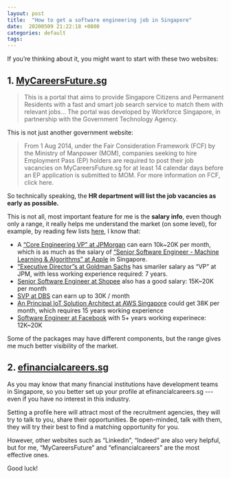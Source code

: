 ```yaml
---
layout: post
title:  "How to get a software engineering job in Singapore"
date:  20200509 21:22:18 +0800
categories: default 
tags:
---
```


If you’re thinking about it, you might want to start with these two websites: 

## 1. [MyCareersFuture.sg](https://www.mycareersfuture.sg/)

> This is a portal that aims to provide Singapore Citizens and Permanent Residents with a fast and smart job search service to match them with relevant jobs... The portal was developed by Workforce Singapore, in partnership with the Government Technology Agency. 

This is not just another government website:

> From 1 Aug 2014, under the Fair Consideration Framework (FCF) by the Ministry of Manpower (MOM), companies seeking to hire Employment Pass (EP) holders are required to post their job vacancies on MyCareersFuture.sg for at least 14 calendar days before an EP application is submitted to MOM. For more information on FCF, click here.

So technically speaking, the **HR department will list the job vacancies as early as possible.**

This is not all, most important feature for me is the **salary info**, even though only a range, it really helps me understand the market (on some level), for example, by reading few lists [here](https://www.mycareersfuture.sg/search?search=java&salary=19999&sortBy=new_posting_date&page=0), I know that:

 - A [“Core Engineering VP” at JPMorgan](https://www.mycareersfuture.sg/job/information-technology/core-engineering-technology-software-engineer-vice-president-jpmorgan-chase-bank-na-a976338844d312da1ee0781b9c788fb2) can earn 10k~20K per month, which is as much as the salary of [“Senior Software Engineer - Machine Learning & Algorithms” at Apple](https://www.mycareersfuture.sg/job/engineering/senior-software-engineer-machine-learning-algorithms-singapore-apple-south-asia-76e6dc89ea87335e1223bf5e83453b50) in Singapore.
 - [“Executive Director”s at Goldman Sachs](https://www.mycareersfuture.sg/job/banking-finance/secdb-senior-cjava-software-engineer-core-engineering-executive-director-goldman-sachs-services-909fcdfdde0a82decf9c206caa4efb73) has smariler salary as “VP” at JPM, with less working experience required: 7 years.
 - [Senior Software Engineer at Shopee](https://www.mycareersfuture.sg/job/information-technology/senior-software-engineer-shopee-singapore-e44a4a4c3ff903fe98b7cea1f363777e) also has a good salary: 15K~20K per month
 - [SVP at DBS](https://www.mycareersfuture.sg/job/information-technology/svp-solution-architect-big-data-analytics-group-consumer-banking-big-data-analytics-technology-technology-operations-dbs-bank-a4d8d43aaecec113df45050acf6c4596) can earn up to 30K / month
 - [An Principal IoT Solution Architect at AWS Singapore](https://www.mycareersfuture.sg/job/information-technology/principal-iot-solution-architect-amazon-web-services-singapore-03331e48663cb47144272cf9ea3f9950) could get 38K per month, which requires 15 years working experience 
 - [Software Engineer at Facebook](https://www.mycareersfuture.sg/job/information-technology/software-engineer-facebook-singapore-34114d7c8adc69929862d4727f85274d) with 5+ years working experinece: 12K~20K

Some of the packages may have different components, but the range gives me much better visibility of the market. 

## 2. [efinancialcareers.sg](https://www.efinancialcareers.sg/)

As you may know that many financial institutions have development teams in Singapore, so you better set up your profile at efinancialcareers.sg --- even if you have no interest in this industry. 

Setting a profile here will attract most of the recruitment agencies, they will try to talk to you, share their opportunities. Be open-minded, talk with them, they will try their best to find a matching opportunity for you. 


However,  other websites such as “Linkedin”, “Indeed” are also very helpful, but for me, “MyCareersFuture” and “efinancialcareers” are the most effective ones.

Good luck!

